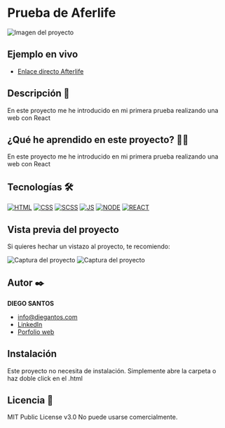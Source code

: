 # Prueba de Aferlife
![Imagen del proyecto](https://github.com/eduardofierropro/Portafolio-y-CV/blob/main/IMAGEN-DEL-PROYECTO.jpg?raw=true)

## Ejemplo en vivo
- [Enlace directo Afterlife](https://effervescent-platypus-119fbc.netlify.app/)
<!-- - [URL-de-la-api](URL-de-la-api) -->

## Descripción 📑

En este proyecto me he introducido en mi primera prueba realizando una web con React

## ¿Qué he aprendido en este proyecto? 🙇🏻 

En este proyecto me he introducido en mi primera prueba realizando una web con React

## Tecnologías 🛠
<!-- Iconos sacados de: https://github.com/hendrasob/badges/blob/master/README.md y https://github.com/alexandresanlim/Badges4-README.md-Profile -->
[![HTML](https://img.shields.io/badge/HTML5-E34F26?style=for-the-badge&logo=html5&logoColor=white)](https://es.wikipedia.org/wiki/HTML5)
[![CSS](https://img.shields.io/badge/CSS3-1572B6?style=for-the-badge&logo=css3&logoColor=white)](https://es.wikipedia.org/wiki/CSS)
[![SCSS](https://img.shields.io/badge/Sass-CC6699?style=for-the-badge&logo=sass&logoColor=white)](https://es.wikipedia.org/wiki/SCSS)
[![JS](https://img.shields.io/badge/JavaScript-F7DF1E?style=for-the-badge&logo=javascript&logoColor=black)](https://es.wikipedia.org/wiki/JavaScript)
[![NODE](https://img.shields.io/badge/Node.js-339933?style=for-the-badge&logo=nodedotjs&logoColor=white)](https://es.wikipedia.org/wiki/Node)
[![REACT](https://img.shields.io/badge/React-20232A?style=for-the-badge&logo=react&logoColor=61DAFB)](https://es.wikipedia.org/wiki/React)

## Vista previa del proyecto
Si quieres hechar un vistazo al proyecto, te recomiendo:

![Captura del proyecto](https://github.com/eduardofierropro/Portafolio-y-CV/blob/main/CAPTURA-DEL-PROYECTO.jpg?raw=true)
![Captura del proyecto](https://github.com/eduardofierropro/Portafolio-y-CV/blob/main/CAPTURA-DEL-PROYECTO.jpg?raw=true)

## Autor ✒️
**DIEGO SANTOS**

* [info@diegantos.com](info@diegantos.com)
* [LinkedIn](https://www.linkedin.com/in/diegantos/)
* [Porfolio web](https://diegantos.com)

## Instalación 
Este proyecto no necesita de instalación. Simplemente abre la carpeta o haz doble click en el .html
  
## Licencia 📄
MIT Public License v3.0
No puede usarse comercialmente.
